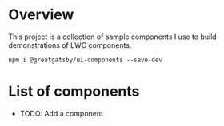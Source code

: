 # Overview

This project is a collection of sample components I use to build demonstrations of LWC components.

`npm i @greatgatsby/ui-components --save-dev`

# List of components

* TODO: Add a component
